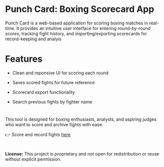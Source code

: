 # Punch Card: Boxing Scorecard App

Punch Card is a web-based application for scoring boxing matches in real-time. It provides an intuitive user interface for entering round-by-round scores, tracking fight history, and importing/exporting scorecards for record-keeping and analyis

# Features

* Clean and reponsive UI for scoring each round

* Saves scored fights for future reference

* Scorecard export functionality

* Search previous fights by fighter name

#

This tool is designed for boxing enthusiasts, analysts, and aspiring judges who want to score and archive fights with ease.

👉 Score and record fights [here](https://adodavis.github.io/punch-card/)

#
**License:** This project is proprietary and not open for redistribution or reuse without explicit permission.
